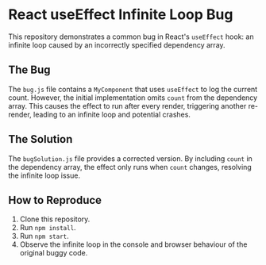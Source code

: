 # React useEffect Infinite Loop Bug

This repository demonstrates a common bug in React's `useEffect` hook: an infinite loop caused by an incorrectly specified dependency array.

## The Bug
The `bug.js` file contains a `MyComponent` that uses `useEffect` to log the current count.  However, the initial implementation omits `count` from the dependency array. This causes the effect to run after every render, triggering another re-render, leading to an infinite loop and potential crashes.

## The Solution
The `bugSolution.js` file provides a corrected version. By including `count` in the dependency array, the effect only runs when `count` changes, resolving the infinite loop issue.

## How to Reproduce
1. Clone this repository.
2. Run `npm install`.
3. Run `npm start`.
4. Observe the infinite loop in the console and browser behaviour of the original buggy code.